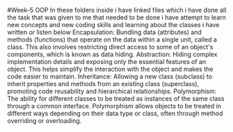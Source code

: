 #Week-5 OOP
In these folders inside i have linked files which i have done all the task that was given to me that needed to be done i have attempt to learn new concepts and new coding skills and learning about the classes i have written or listen below
Encapsulation: Bundling data (attributes) and methods (functions) that operate on the data within a single unit, called a class. This also involves restricting direct access to some of an object's components, which is known as data hiding.
Abstraction: Hiding complex implementation details and exposing only the essential features of an object. This helps simplify the interaction with the object and makes the code easier to maintain.
Inheritance: Allowing a new class (subclass) to inherit properties and methods from an existing class (superclass), promoting code reusability and hierarchical relationships.
Polymorphism: The ability for different classes to be treated as instances of the same class through a common interface. Polymorphism allows objects to be treated in different ways depending on their data type or class, often through method overriding or overloading.
